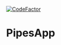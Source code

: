 [![CodeFactor](https://www.codefactor.io/repository/github/v473r10/primeng-personal-web/badge)](https://www.codefactor.io/repository/github/v473r10/primeng-personal-web)

# PipesApp
